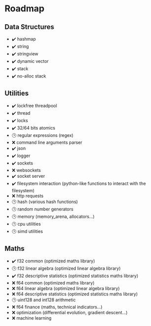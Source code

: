 # Roadmap

## Data Structures
- :heavy_check_mark: hashmap
- :heavy_check_mark: string
- :heavy_check_mark: stringview
- :heavy_check_mark: dynamic vector
- :heavy_check_mark: stack
- :heavy_check_mark: no-alloc stack

## Utilities
- :heavy_check_mark: lockfree threadpool
- :heavy_check_mark: thread
- :heavy_check_mark: locks
- :heavy_check_mark: 32/64 bits atomics
- :clock3: regular expressions (regex)
- :x: command line arguments parser
- :heavy_check_mark: json
- :heavy_check_mark: logger
- :heavy_check_mark: sockets
- :x: websockets
- :heavy_check_mark: socket server
- :heavy_check_mark: filesystem interaction (python-like functions to interact with the filesystem)
- :x: http requests
- :clock3: hash (various hash functions)
- :clock3: random number generators
- :clock3: memory (memory_arena, allocators...)
- :clock3: cpu utilities
- :clock3: simd utilities

## Maths
- :heavy_check_mark: f32 common (optimized maths library)
- :clock3: f32 linear algebra (optimized linear algebra library)
- :heavy_check_mark: f32 descriptive statistics (optimized statistics maths library)
- :x: f64 common (optimized maths library)
- :x: f64 linear algebra (optimized linear algebra library)
- :x: f64 descriptive statistics (optimized statistics maths library)
- :clock3: uint128 and int128 arithmetic
- :x: f64 finance (maths, technical indicators...)
- :x: optimization (differential evolution, gradient descent...)
- :x: machine learning
